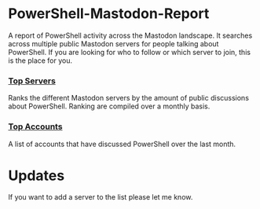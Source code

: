 # PowerShell-Mastodon-Report
A report of PowerShell activity across the Mastodon landscape. It searches across multiple public Mastodon servers for people talking about PowerShell. If you are looking for who to follow or which server to join, this is the place for you. 

### [Top Servers](Reports/TopServers.md)
Ranks the different Mastodon servers by the amount of public discussions about PowerShell. Ranking are compiled over a monthly basis. 

### [Top Accounts](Reports/TopAccounts.md)
A list of accounts that have discussed PowerShell over the last month.

# Updates
If you want to add a server to the list please let me know.